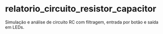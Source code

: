# relatorio_circuito_resistor_capacitor
Simulação e análise de circuito RC com filtragem, entrada por botão e saída em LEDs.
